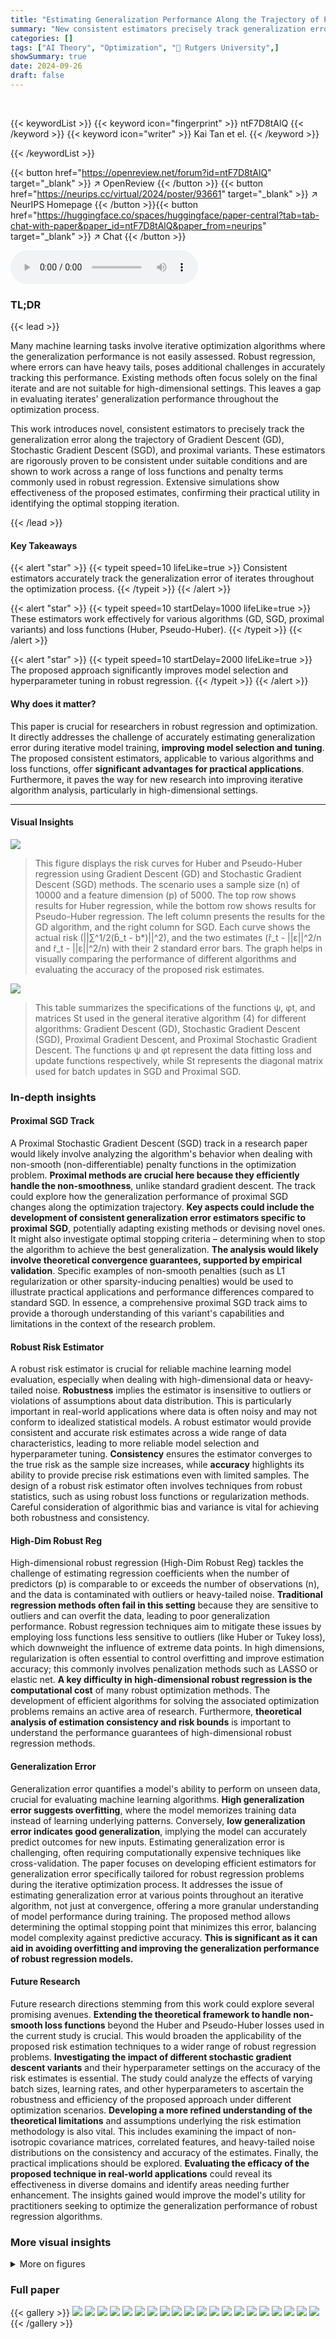 ```yaml
---
title: "Estimating Generalization Performance Along the Trajectory of Proximal SGD in Robust Regression"
summary: "New consistent estimators precisely track generalization error during robust regression's iterative model training, enabling optimal stopping iteration for minimized error."
categories: []
tags: ["AI Theory", "Optimization", "🏢 Rutgers University",]
showSummary: true
date: 2024-09-26
draft: false
---
```


<br>

{{< keywordList >}}
{{< keyword icon="fingerprint" >}} ntF7D8tAlQ {{< /keyword >}}
{{< keyword icon="writer" >}} Kai Tan et el. {{< /keyword >}}
 
{{< /keywordList >}}

{{< button href="https://openreview.net/forum?id=ntF7D8tAlQ" target="_blank" >}}
↗ OpenReview
{{< /button >}}
{{< button href="https://neurips.cc/virtual/2024/poster/93661" target="_blank" >}}
↗ NeurIPS Homepage
{{< /button >}}{{< button href="https://huggingface.co/spaces/huggingface/paper-central?tab=tab-chat-with-paper&paper_id=ntF7D8tAlQ&paper_from=neurips" target="_blank" >}}
↗ Chat
{{< /button >}}



<audio controls>
    <source src="https://ai-paper-reviewer.com/ntF7D8tAlQ/podcast.wav" type="audio/wav">
    Your browser does not support the audio element.
</audio>


### TL;DR


{{< lead >}}

Many machine learning tasks involve iterative optimization algorithms where the generalization performance is not easily assessed.  Robust regression, where errors can have heavy tails, poses additional challenges in accurately tracking this performance. Existing methods often focus solely on the final iterate and are not suitable for high-dimensional settings. This leaves a gap in evaluating iterates' generalization performance throughout the optimization process.

This work introduces novel, consistent estimators to precisely track the generalization error along the trajectory of Gradient Descent (GD), Stochastic Gradient Descent (SGD), and proximal variants.  These estimators are rigorously proven to be consistent under suitable conditions and are shown to work across a range of loss functions and penalty terms commonly used in robust regression.  Extensive simulations show effectiveness of the proposed estimates, confirming their practical utility in identifying the optimal stopping iteration.

{{< /lead >}}


#### Key Takeaways

{{< alert "star" >}}
{{< typeit speed=10 lifeLike=true >}} Consistent estimators accurately track the generalization error of iterates throughout the optimization process. {{< /typeit >}}
{{< /alert >}}

{{< alert "star" >}}
{{< typeit speed=10 startDelay=1000 lifeLike=true >}} These estimators work effectively for various algorithms (GD, SGD, proximal variants) and loss functions (Huber, Pseudo-Huber). {{< /typeit >}}
{{< /alert >}}

{{< alert "star" >}}
{{< typeit speed=10 startDelay=2000 lifeLike=true >}} The proposed approach significantly improves model selection and hyperparameter tuning in robust regression. {{< /typeit >}}
{{< /alert >}}

#### Why does it matter?
This paper is crucial for researchers in robust regression and optimization.  It directly addresses the challenge of accurately estimating generalization error during iterative model training, **improving model selection and tuning**. The proposed consistent estimators, applicable to various algorithms and loss functions, offer **significant advantages for practical applications**.  Furthermore, it paves the way for new research into improving iterative algorithm analysis, particularly in high-dimensional settings.

------
#### Visual Insights



![](https://ai-paper-reviewer.com/ntF7D8tAlQ/figures_8_1.jpg)

> This figure displays the risk curves for Huber and Pseudo-Huber regression using Gradient Descent (GD) and Stochastic Gradient Descent (SGD) methods.  The scenario uses a sample size (n) of 10000 and a feature dimension (p) of 5000. The top row shows results for Huber regression, while the bottom row shows results for Pseudo-Huber regression.  The left column presents the results for the GD algorithm, and the right column for SGD. Each curve shows the actual risk (||∑^1/2(b̂_t - b*)||^2), and the two estimates (r̂_t - ||ε||^2/n and r̃_t - ||ε||^2/n) with their 2 standard error bars. The graph helps in visually comparing the performance of different algorithms and evaluating the accuracy of the proposed risk estimates.





![](https://ai-paper-reviewer.com/ntF7D8tAlQ/tables_4_1.jpg)

> This table summarizes the specifications of the functions ψ, φt, and matrices St used in the general iterative algorithm (4) for different algorithms: Gradient Descent (GD), Stochastic Gradient Descent (SGD), Proximal Gradient Descent, and Proximal Stochastic Gradient Descent.  The functions ψ and φt represent the data fitting loss and update functions respectively, while St represents the diagonal matrix used for batch updates in SGD and Proximal SGD.





### In-depth insights


#### Proximal SGD Track
A Proximal Stochastic Gradient Descent (SGD) track in a research paper would likely involve analyzing the algorithm's behavior when dealing with non-smooth (non-differentiable) penalty functions in the optimization problem.  **Proximal methods are crucial here because they efficiently handle the non-smoothness**, unlike standard gradient descent. The track could explore how the generalization performance of proximal SGD changes along the optimization trajectory.  **Key aspects could include the development of consistent generalization error estimators specific to proximal SGD**, potentially adapting existing methods or devising novel ones.  It might also investigate optimal stopping criteria – determining when to stop the algorithm to achieve the best generalization.  **The analysis would likely involve theoretical convergence guarantees, supported by empirical validation**.  Specific examples of non-smooth penalties (such as L1 regularization or other sparsity-inducing penalties) would be used to illustrate practical applications and performance differences compared to standard SGD.  In essence, a comprehensive proximal SGD track aims to provide a thorough understanding of this variant's capabilities and limitations in the context of the research problem.

#### Robust Risk Estimator
A robust risk estimator is crucial for reliable machine learning model evaluation, especially when dealing with high-dimensional data or heavy-tailed noise.  **Robustness** implies the estimator is insensitive to outliers or violations of assumptions about data distribution. This is particularly important in real-world applications where data is often noisy and may not conform to idealized statistical models.  A robust estimator would provide consistent and accurate risk estimates across a wide range of data characteristics, leading to more reliable model selection and hyperparameter tuning.  **Consistency** ensures the estimator converges to the true risk as the sample size increases, while **accuracy** highlights its ability to provide precise risk estimations even with limited samples. The design of a robust risk estimator often involves techniques from robust statistics, such as using robust loss functions or regularization methods. Careful consideration of algorithmic bias and variance is vital for achieving both robustness and consistency.

#### High-Dim Robust Reg
High-dimensional robust regression (High-Dim Robust Reg) tackles the challenge of estimating regression coefficients when the number of predictors (p) is comparable to or exceeds the number of observations (n), and the data is contaminated with outliers or heavy-tailed noise.  **Traditional regression methods often fail in this setting** because they are sensitive to outliers and can overfit the data, leading to poor generalization performance.  Robust regression techniques aim to mitigate these issues by employing loss functions less sensitive to outliers (like Huber or Tukey loss), which downweight the influence of extreme data points.  In high dimensions, regularization is often essential to control overfitting and improve estimation accuracy; this commonly involves penalization methods such as LASSO or elastic net.  **A key difficulty in high-dimensional robust regression is the computational cost** of many robust optimization methods.  The development of efficient algorithms for solving the associated optimization problems remains an active area of research.  Furthermore, **theoretical analysis of estimation consistency and risk bounds** is important to understand the performance guarantees of high-dimensional robust regression methods.

#### Generalization Error
Generalization error quantifies a model's ability to perform on unseen data, crucial for evaluating machine learning algorithms.  **High generalization error suggests overfitting**, where the model memorizes training data instead of learning underlying patterns. Conversely, **low generalization error indicates good generalization**, implying the model can accurately predict outcomes for new inputs.  Estimating generalization error is challenging, often requiring computationally expensive techniques like cross-validation. The paper focuses on developing efficient estimators for generalization error specifically tailored for robust regression problems during the iterative optimization process.  It addresses the issue of estimating generalization error at various points throughout an iterative algorithm, not just at convergence, offering a more granular understanding of model performance during training. The proposed method allows determining the optimal stopping point that minimizes this error, balancing model complexity against predictive accuracy.  **This is significant as it can aid in avoiding overfitting and improving the generalization performance of robust regression models.**

#### Future Research
Future research directions stemming from this work could explore several promising avenues.  **Extending the theoretical framework to handle non-smooth loss functions** beyond the Huber and Pseudo-Huber losses used in the current study is crucial. This would broaden the applicability of the proposed risk estimation techniques to a wider range of robust regression problems.  **Investigating the impact of different stochastic gradient descent variants** and their hyperparameter settings on the accuracy of the risk estimates is essential.  The study could analyze the effects of varying batch sizes, learning rates, and other hyperparameters to ascertain the robustness and efficiency of the proposed approach under different optimization scenarios.  **Developing a more refined understanding of the theoretical limitations** and assumptions underlying the risk estimation methodology is also vital. This includes examining the impact of non-isotropic covariance matrices, correlated features, and heavy-tailed noise distributions on the consistency and accuracy of the estimates. Finally, the practical implications should be explored.  **Evaluating the efficacy of the proposed technique in real-world applications** could reveal its effectiveness in diverse domains and identify areas needing further enhancement.  The insights gained would improve the model's utility for practitioners seeking to optimize the generalization performance of robust regression algorithms.


### More visual insights

<details>
<summary>More on figures
</summary>


![](https://ai-paper-reviewer.com/ntF7D8tAlQ/figures_8_2.jpg)

> This figure displays the risk curves for Huber and Pseudo-Huber regression using Gradient Descent (GD) and Stochastic Gradient Descent (SGD) methods.  The experiment was conducted with a sample size (n) of 10,000 and feature dimension (p) of 5,000. The top row shows results for Huber regression, while the bottom row shows results for Pseudo-Huber regression.  The left column shows results for GD, and the right column shows results for SGD. For each combination of regression type and optimization algorithm, the figure plots the actual risk (||∑<sup>1/2</sup>(b<sup>t</sup> - b*)||<sup>2</sup>), along with two estimates of this risk:   î<sup>t</sup> - ||ε||<sup>2</sup>/n and  ř<sup>t</sup> - ||ε||<sup>2</sup>/n, as well as their corresponding 2-standard-error bars. This visualization allows for comparison of the performance of different algorithms and the accuracy of the risk estimation methods.


![](https://ai-paper-reviewer.com/ntF7D8tAlQ/figures_9_1.jpg)

> This figure displays the risk curves for Huber and Pseudo-Huber regression using Gradient Descent (GD) and Stochastic Gradient Descent (SGD) algorithms.  The results are shown for two scenarios:  (n, p) = (10000, 5000). Each plot shows the actual risk (||∑<sup>1/2</sup>(b<sub>t</sub> - b*)||<sup>2</sup>), along with two consistent estimates (î<sub>t</sub> and r̃<sub>t</sub>). The plots illustrate how the proposed estimates track the actual generalization error across different iterations of the algorithms and different regression types.  The shaded region represents the 2 standard error bars.


![](https://ai-paper-reviewer.com/ntF7D8tAlQ/figures_9_2.jpg)

> This figure displays the risk curves for Huber and Pseudo-Huber regression models using Gradient Descent (GD) and Stochastic Gradient Descent (SGD) algorithms.  The simulations were run with a sample size of 10,000 and 5,000 features. The plots show the actual risk (||∑¹/²(b<sub>t</sub> - b*)||²), and two proposed estimates (r̂<sub>t</sub> - ||ε||²/n and r̃<sub>t</sub> - ||ε||²/n) of the risk. The estimates closely track the actual risk, indicating their effectiveness in estimating generalization performance at different iterations of the algorithms.


![](https://ai-paper-reviewer.com/ntF7D8tAlQ/figures_12_1.jpg)

> This figure compares the performance of three risk estimators for SGD in Huber and pseudo-Huber regression.  The estimators are: the actual risk, ||Σ^{1/2}(b_t - b^*)||^2, and two proposed estimators,   \hat{r}_t - ||ε||^2/n and \tilde{r}_t - ||ε||^2/n.  The plot shows the risk curves over 20 iterations.  The figure demonstrates that the proposed estimators accurately track the true risk, even when using a constant step size.


![](https://ai-paper-reviewer.com/ntF7D8tAlQ/figures_12_2.jpg)

> This figure compares the performance of the proposed risk estimators (î<sub>t</sub> and r̃<sub>t</sub>) with the true risk (||Σ<sup>1/2</sup>(b̂<sub>t</sub> - b*)||<sup>2</sup>) along the trajectory of Gradient Descent (GD) and Stochastic Gradient Descent (SGD) algorithms applied to both Huber and Pseudo-Huber regression problems.  The top row shows the results for Huber regression, while the bottom row is for Pseudo-Huber regression. The left column presents results for the GD algorithm, and the right column presents those for the SGD algorithm.  Each plot shows the true risk and the proposed estimators with error bars to illustrate the accuracy of the estimators.


![](https://ai-paper-reviewer.com/ntF7D8tAlQ/figures_12_3.jpg)

> This figure compares the performance of three risk estimators for SGD in Huber and pseudo-Huber regression.  The estimators are: the actual risk ||Σ<sup>1/2</sup>(b̂<sup>t</sup> - b*)||<sup>2</sup>, the proposed estimator r̂<sub>t</sub> which is computationally efficient and does not require knowledge of Σ, the proposed estimator ˜r<sub>t</sub> which requires knowledge of Σ, and the estimator r̃<sup>sub</sup><sub>t</sub> obtained by directly generalizing the method from [5], which is suboptimal. The plot shows the risk curves for both Huber and pseudo-Huber regression along the iterations of the SGD algorithm.  The results clearly indicate the superiority of the proposed estimators (r̂<sub>t</sub> and ˜r<sub>t</sub>) over the suboptimal method r̃<sup>sub</sup><sub>t</sub>, demonstrating their effectiveness in accurately tracking the true risk.


![](https://ai-paper-reviewer.com/ntF7D8tAlQ/figures_12_4.jpg)

> This figure compares the performance of three risk estimators: the proposed estimators  `r̂t` and `r̃t` and the estimator `r̂sub` obtained by directly generalizing the approach in [5]. The plot shows that `r̂t` and `r̃t` more accurately estimate the true risk than `r̂sub` especially when the number of iterations increases.


</details>






### Full paper

{{< gallery >}}
<img src="https://ai-paper-reviewer.com/ntF7D8tAlQ/1.png" class="grid-w50 md:grid-w33 xl:grid-w25" />
<img src="https://ai-paper-reviewer.com/ntF7D8tAlQ/2.png" class="grid-w50 md:grid-w33 xl:grid-w25" />
<img src="https://ai-paper-reviewer.com/ntF7D8tAlQ/3.png" class="grid-w50 md:grid-w33 xl:grid-w25" />
<img src="https://ai-paper-reviewer.com/ntF7D8tAlQ/4.png" class="grid-w50 md:grid-w33 xl:grid-w25" />
<img src="https://ai-paper-reviewer.com/ntF7D8tAlQ/5.png" class="grid-w50 md:grid-w33 xl:grid-w25" />
<img src="https://ai-paper-reviewer.com/ntF7D8tAlQ/6.png" class="grid-w50 md:grid-w33 xl:grid-w25" />
<img src="https://ai-paper-reviewer.com/ntF7D8tAlQ/7.png" class="grid-w50 md:grid-w33 xl:grid-w25" />
<img src="https://ai-paper-reviewer.com/ntF7D8tAlQ/8.png" class="grid-w50 md:grid-w33 xl:grid-w25" />
<img src="https://ai-paper-reviewer.com/ntF7D8tAlQ/9.png" class="grid-w50 md:grid-w33 xl:grid-w25" />
<img src="https://ai-paper-reviewer.com/ntF7D8tAlQ/10.png" class="grid-w50 md:grid-w33 xl:grid-w25" />
<img src="https://ai-paper-reviewer.com/ntF7D8tAlQ/11.png" class="grid-w50 md:grid-w33 xl:grid-w25" />
<img src="https://ai-paper-reviewer.com/ntF7D8tAlQ/12.png" class="grid-w50 md:grid-w33 xl:grid-w25" />
<img src="https://ai-paper-reviewer.com/ntF7D8tAlQ/13.png" class="grid-w50 md:grid-w33 xl:grid-w25" />
<img src="https://ai-paper-reviewer.com/ntF7D8tAlQ/14.png" class="grid-w50 md:grid-w33 xl:grid-w25" />
<img src="https://ai-paper-reviewer.com/ntF7D8tAlQ/15.png" class="grid-w50 md:grid-w33 xl:grid-w25" />
<img src="https://ai-paper-reviewer.com/ntF7D8tAlQ/16.png" class="grid-w50 md:grid-w33 xl:grid-w25" />
<img src="https://ai-paper-reviewer.com/ntF7D8tAlQ/17.png" class="grid-w50 md:grid-w33 xl:grid-w25" />
<img src="https://ai-paper-reviewer.com/ntF7D8tAlQ/18.png" class="grid-w50 md:grid-w33 xl:grid-w25" />
<img src="https://ai-paper-reviewer.com/ntF7D8tAlQ/19.png" class="grid-w50 md:grid-w33 xl:grid-w25" />
<img src="https://ai-paper-reviewer.com/ntF7D8tAlQ/20.png" class="grid-w50 md:grid-w33 xl:grid-w25" />
{{< /gallery >}}
